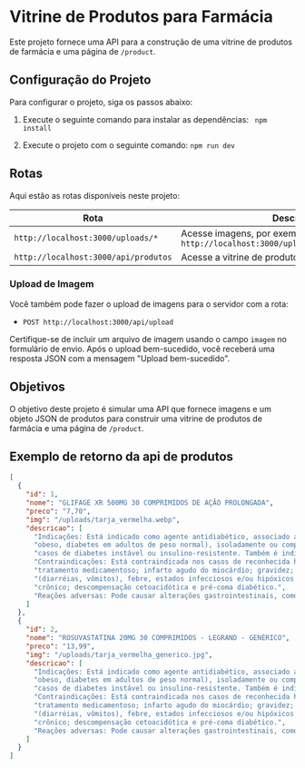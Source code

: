# Vitrine de Produtos para Farmácia

Este projeto fornece uma API para a construção de uma vitrine de produtos de farmácia e uma página de `/product`.

## Configuração do Projeto

Para configurar o projeto, siga os passos abaixo:

1. Execute o seguinte comando para instalar as dependências: `` npm install``


2. Execute o projeto com o seguinte comando: ``npm run dev``


## Rotas

Aqui estão as rotas disponíveis neste projeto:

| Rota                                 | Descrição                                            |
|--------------------------------------|------------------------------------------------------|
| `http://localhost:3000/uploads/*`    | Acesse imagens, por exemplo: `http://localhost:3000/uploads/tarja_vermelha.webp` |
| `http://localhost:3000/api/produtos`  | Acesse a vitrine de produtos                          |

### Upload de Imagem

Você também pode fazer o upload de imagens para o servidor com a rota:

- `POST http://localhost:3000/api/upload`

Certifique-se de incluir um arquivo de imagem usando o campo `imagem` no formulário de envio. Após o upload bem-sucedido, você receberá uma resposta JSON com a mensagem "Upload bem-sucedido".

## Objetivos

O objetivo deste projeto é simular uma API que fornece imagens e um objeto JSON de produtos para construir uma vitrine de produtos de farmácia e uma página de `/product`.

## Exemplo de retorno da api de produtos

```json
[
  {
    "id": 1,
    "nome": "GLIFAGE XR 500MG 30 COMPRIMIDOS DE AÇÃO PROLONGADA",
    "preco": "7,70",
    "img": "/uploads/tarja_vermelha.webp",
    "descricao": [
      "Indicações: Está indicado como agente antidiabético, associado ao regime alimentar, para o tratamento de Diabetes do Tipo II, não dependente de insulina (diabetes da maturidade, diabetes do",
      "obeso, diabetes em adultos de peso normal), isoladamente ou complementando a ação das sulfoniluréias; Diabetes do Tipo I, dependente de insulina: como complemento da insulinoterapia em",
      "casos de diabetes instável ou insulino-resistente. Também é indicado na Síndrome dos Ovários Policísticos. ",
      "Contraindicações: Está contraindicada nos casos de reconhecida hipersensibilidade à qualquer um dos componentes da fórmula; em casos de insuficiência cardíaca congestiva que requer",
      "tratamento medicamentoso; infarto agudo do miocárdio; gravidez; insuficiência renal orgânica ou funcional; patologias agudas comportando risco de alteração da função renal: desidratação",
      "(diarréias, vômitos), febre, estados infecciosos e/ou hipóxicos graves (choque, septicemia, infecção urinária, pneumopatia); insuficiência hepatocelular; consumo excessivo de álcool agudo ou",
      "crônico; descompensação cetoacidótica e pré-coma diabético.",
      "Reações adversas: Pode causar alterações gastrointestinais, como náusea, vômito e diarreia."
    ]
  },
  {
    "id": 2,
    "nome": "ROSUVASTATINA 20MG 30 COMPRIMIDOS - LEGRAND - GENÉRICO",
    "preco": "13,99",
    "img": "/uploads/tarja_vermelha_generico.jpg",
    "descricao": [
      "Indicações: Está indicado como agente antidiabético, associado ao regime alimentar, para o tratamento de Diabetes do Tipo II, não dependente de insulina (diabetes da maturidade, diabetes do",
      "obeso, diabetes em adultos de peso normal), isoladamente ou complementando a ação das sulfoniluréias; Diabetes do Tipo I, dependente de insulina: como complemento da insulinoterapia em",
      "casos de diabetes instável ou insulino-resistente. Também é indicado na Síndrome dos Ovários Policísticos. ",
      "Contraindicações: Está contraindicada nos casos de reconhecida hipersensibilidade à qualquer um dos componentes da fórmula; em casos de insuficiência cardíaca congestiva que requer",
      "tratamento medicamentoso; infarto agudo do miocárdio; gravidez; insuficiência renal orgânica ou funcional; patologias agudas comportando risco de alteração da função renal: desidratação",
      "(diarréias, vômitos), febre, estados infecciosos e/ou hipóxicos graves (choque, septicemia, infecção urinária, pneumopatia); insuficiência hepatocelular; consumo excessivo de álcool agudo ou",
      "crônico; descompensação cetoacidótica e pré-coma diabético.",
      "Reações adversas: Pode causar alterações gastrointestinais, como náusea, vômito e diarreia."
    ]
  }
]

```